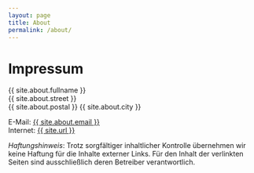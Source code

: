 ```yaml
---
layout: page
title: About
permalink: /about/
---
```


# Impressum

{{ site.about.fullname }}<br/>
{{ site.about.street }}<br/>
{{ site.about.postal }} {{ site.about.city }}<br/>

E-Mail: <a href="mailto:{{ site.about.email }}">{{ site.about.email }}</a><br/>
Internet: <a href="{{ site.url }}">{{ site.url }}</a><br/>

_Haftungshinweis_: Trotz sorgfältiger inhaltlicher Kontrolle übernehmen wir keine Haftung für die Inhalte externer Links. Für den Inhalt der verlinkten Seiten sind ausschließlich deren Betreiber verantwortlich.

